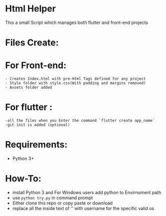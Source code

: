 # **Html Helper**

This a small Script which manages both flutter and front-end projects 


# Files Create:
  # For Front-end:
    - Creates Index.html with pre-Html Tags defined for any project
    - Style folder with style.css(With padding and margins removed)
    - Assets folder added
  # For flutter :
    -all the files when you Enter the command `flutter create app_name`
    -git init is added (optional)
    
  


# Requirements:
* Python 3+

# How-To:
- install Python 3  and For Windows users add python to Envirnoment path
- use `python try.py` in command prompt 
- Either clone this repo or copy paste or download
- replace all the inside text of ''  with username for the specific valid os
